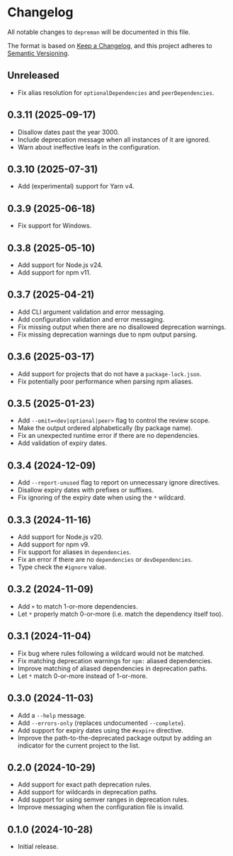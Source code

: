 <!-- SPDX-License-Identifier: CC0-1.0 -->

# Changelog

All notable changes to `depreman` will be documented in this file.

The format is based on [Keep a Changelog], and this project adheres to [Semantic
Versioning].

## Unreleased

- Fix alias resolution for `optionalDependencies` and `peerDependencies`.

## 0.3.11 (2025-09-17)

- Disallow dates past the year 3000.
- Include deprecation message when all instances of it are ignored.
- Warn about ineffective leafs in the configuration.

## 0.3.10 (2025-07-31)

- Add (experimental) support for Yarn v4.

## 0.3.9 (2025-06-18)

- Fix support for Windows.

## 0.3.8 (2025-05-10)

- Add support for Node.js v24.
- Add support for npm v11.

## 0.3.7 (2025-04-21)

- Add CLI argument validation and error messaging.
- Add configuration validation and error messaging.
- Fix missing output when there are no disallowed deprecation warnings.
- Fix missing deprecation warnings due to npm output parsing.

## 0.3.6 (2025-03-17)

- Add support for projects that do not have a `package-lock.json`.
- Fix potentially poor performance when parsing npm aliases.

## 0.3.5 (2025-01-23)

- Add `--omit=<dev|optional|peer>` flag to control the review scope.
- Make the output ordered alphabetically (by package name).
- Fix an unexpected runtime error if there are no dependencies.
- Add validation of expiry dates.

## 0.3.4 (2024-12-09)

- Add `--report-unused` flag to report on unnecessary ignore directives.
- Disallow expiry dates with prefixes or suffixes.
- Fix ignoring of the expiry date when using the `*` wildcard.

## 0.3.3 (2024-11-16)

- Add support for Node.js v20.
- Add support for npm v9.
- Fix support for aliases in `dependencies`.
- Fix an error if there are no `dependencies` or `devDependencies`.
- Type check the `#ignore` value.

## 0.3.2 (2024-11-09)

- Add `+` to match 1-or-more dependencies.
- Let `*` properly match 0-or-more (i.e. match the dependency itself too).

## 0.3.1 (2024-11-04)

- Fix bug where rules following a wildcard would not be matched.
- Fix matching deprecation warnings for `npm:` aliased dependencies.
- Improve matching of aliased dependencies in deprecation paths.
- Let `*` match 0-or-more instead of 1-or-more.

## 0.3.0 (2024-11-03)

- Add a `--help` message.
- Add `--errors-only` (replaces undocumented `--complete`).
- Add support for expiry dates using the `#expire` directive.
- Improve the path-to-the-deprecated package output by adding an indicator for
  the current project to the list.

## 0.2.0 (2024-10-29)

- Add support for exact path deprecation rules.
- Add support for wildcards in deprecation paths.
- Add support for using semver ranges in deprecation rules.
- Improve messaging when the configuration file is invalid.

## 0.1.0 (2024-10-28)

- Initial release.

[keep a changelog]: https://keepachangelog.com/en/1.0.0/
[semantic versioning]: https://semver.org/spec/v2.0.0.html
